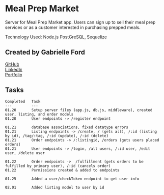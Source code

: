 # Meal Prep Market

Server for Meal Prep Market app. Users can sign up to sell their meal prep services or as a customer interested in purchasing prepped meals.

Technology Used:
              Node.js PostGreSQL, Sequelize

## Created by Gabrielle Ford
[GitHub](https://github.com/gabrielleford)  
[LinkedIn](https://www.linkedin.com/in/gabrielle-f-293251221/)  
[Portfolio](https://gabrielleford.github.io/)

## Tasks
    Completed   Task
    ---         ---
    01.20       Setup server files (app.js, db.js, middleware), created user, listing, and order models
    01.20       User endpoints -> /register endpoint
    
    01.21       database associations, fixed datatype errors  
    01.21       Listing endpoints -> /create, / (gets all), /:id (listing by id), /tag/:tag, /:id (update), /:id (delete)
    01.21       Order endpoints -> /:listingid, /orders (gets users placed orders)
    01.21       User endpoints -> /login, /all users, /:id user, /edit user, /delete user  
    
    01.22       Order endpoints ->  /fulfillment (gets orders to be fulfilled by primary user), /:id (cancels order)  
    01.22       Permissions created & added to endpoints
    
    01.25       Added a user/checkToken endpoint to get user info
    
    02.01       Added listing model to user by id
